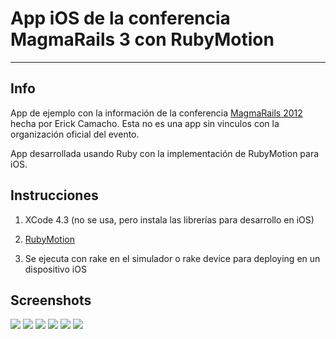 App iOS de la conferencia MagmaRails 3 con RubyMotion 
=====================================================
* * *

Info
-------------
App de ejemplo con la información de la conferencia [MagmaRails 2012](http://www.magmarails.com)
hecha por Erick Camacho. Esta no es una app sin vinculos con la organización oficial del evento.

App desarrollada usando Ruby con la implementación de RubyMotion para iOS.




Instrucciones
-------------
1. XCode 4.3 (no se usa, pero instala las librerías para desarrollo en iOS)

2. [RubyMotion](http://rubymotion.com/)

3. Se ejecuta con rake en el simulador o rake device para deploying en un dispositivo iOS


Screenshots
-------------

![](https://dl.dropbox.com/u/294914/01-magma_splash.png) 
![](https://dl.dropbox.com/u/294914/02-magma_about.png) 
![](https://dl.dropbox.com/u/294914/03-magma_schedule.png) 
![](https://dl.dropbox.com/u/294914/04-magma_venue.png) 
![](https://dl.dropbox.com/u/294914/05-magma-speakers.png) 
![](https://dl.dropbox.com/u/294914/06-magma_speaker.png) 




